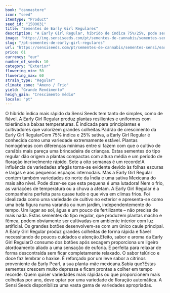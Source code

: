 ```yaml
---
book: "cannastore"
icon: "seed"
itemtype: "Product"
seed_id: "1500031"
title: "Sementes de Early Girl Regulares"
description: "A Early Girl Regular, híbrido de índica 75%/25%, pode ser colhida após uma floração de 7 a 8 semanas. Ideal para cultivo no interior para principiantes."
image: "https://img.sensiseeds.com/pt/sementes-de-cannabis/sementes-sensi/early-girl-image.png"
slug: "/pt-sementes-de-early-girl-regulares"
url: "https://sensiseeds.com/pt/sementes-de-cannabis/sementes-sensi/early-girl?a_aid=cannastore"
price: 61
currency: "eur"
number_of_seeds: 10
category: "Exterior"
flowering_min: 50
flowering_max: 60
strain_type: "Regular"
climate_zone: "Ameno / Frio"
yield: "Grande Rendimento"
heigh_gain: "Crescimento médio"
locale: "pt"
---
```

O híbrido índica mais rápido da Sensi Seeds tem tanto de simples, como de fiável. A Early Girl Regular produz plantas resilientes e uniformes com tolerância a baixas temperaturas. É indicada para principiantes e cultivadores que valorizem grandes colheitas.Padrão de crescimento da Early Girl RegularCom 75% índica e 25% sativa, a Early Girl Regular é conhecida como uma variedade extremamente estável. Plantas homogéneas com diferenças mínimas entre si fazem com que o cultivo de canábis mais pareça uma brincadeira de crianças. Estas sementes do tipo regular dão origem a plantas compactas com altura média e um período de floração incrivelmente rápido. Sete a oito semanas é um recorde!A influência de variedades afegãs torna-se evidente devido às folhas escuras e largas e aos pequenos espaços internodais. Mas a Early Girl Regular contém também variedades do norte da Índia e uma sativa Mexicana do mais alto nível. Pode dizer-se que esta pequena é uma lutadora! Nem o frio, as variações de temperatura ou a chuva a afetam. A Early Girl Regular é a companheira perfeita para quase tudo o que viva em climas frios. Foi idealizada como uma variedade de cultivo no exterior e apresenta-se como uma bela figura numa varanda ou num jardim, independentemente do tempo. Um lugar ao sol, água e um pouco de fertilizante – não precisa de mais nada. Estas sementes do tipo regular, que produzem plantas macho e fêmea, podem obviamente ser cultivadas em ambiente interior com luz artificial. Os grandes botões desenvolvem-se com um único caule principal. A Early Girl Regular produz grandes colheitas de forma rápida e fiável necessitando de poucos cuidados e atenção.Efeito, sabor e aroma da Early Girl RegularO consumo dos botões após secagem proporciona um ligeiro atordoamento aliado a uma sensação de euforia. É perfeita para relaxar de forma descontraída sem ficar completamente relaxado. O sabor telúrico e doce faz lembrar o haxixe. É reforçado por um leve sabor a citrinos proveniente da Early Pearl, a sua planta-mãe mexicana.Sabia que?Estas sementes crescem muito depressa e ficam prontas a colher em tempo recorde. Quem quiser variedades mais rápidas ou que proporcionem mais colheitas por ano, deve optar por uma variedade de floração automática. A Sensi Seeds disponibiliza uma vasta gama de variedades apropriadas.
